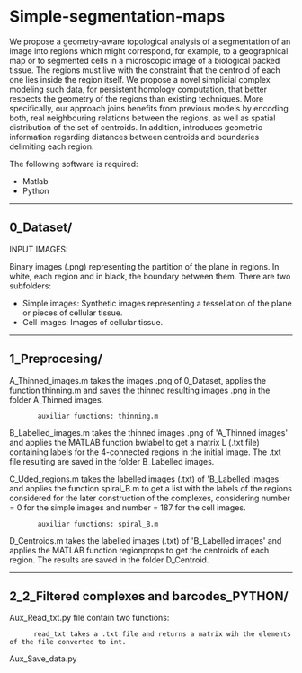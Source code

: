 # Simple-segmentation-maps

We propose a geometry-aware topological analysis of a segmentation of an image into regions which might correspond, for example, to a geographical map or to segmented cells in a microscopic image of a biological packed tissue. The regions must live with the constraint that the centroid of each one lies inside the region itself.
We propose a novel simplicial complex modeling such data, for persistent homology computation, that better respects the geometry of the regions than existing techniques. More specifically, our approach joins benefits from previous models by encoding both, real neighbouring relations between the regions, as well as spatial distribution of the set of centroids. In addition, introduces geometric information regarding distances between centroids and boundaries delimiting each region.

The following software is required:

- Matlab
- Python

----------
0_Dataset/
----------

INPUT IMAGES: 

Binary images (.png) representing the partition of the plane in regions. In white, each region and in black, the boundary between them. There are two subfolders:

- Simple images: Synthetic images representing a tessellation of the plane or pieces of cellular tissue.
- Cell  images:  Images of cellular tissue.

---------------
1_Preprocesing/
---------------

A_Thinned_images.m takes the images .png of 0_Dataset, applies the function thinning.m and saves the thinned resulting images .png in the folder A_Thinned images.

           auxiliar functions: thinning.m

B_Labelled_images.m takes the thinned images .png of 'A_Thinned images' and applies the MATLAB function bwlabel to get a matrix L (.txt file) containing labels for the 4-connected regions in the initial image. The .txt file resulting are saved in the folder B_Labelled images.

C_Uded_regions.m takes the labelled images (.txt) of 'B_Labelled images' and applies the function spiral_B.m to get a list with the labels of the regions considered for the later construction of the complexes, considering number = 0 for the simple images and number = 187 for the cell images.

           auxiliar functions: spiral_B.m
           
D_Centroids.m takes the labelled images (.txt) of 'B_Labelled images' and applies the MATLAB function regionprops to get the centroids of each region. The results are saved in the folder D_Centroid.


-------------------------------------------
2_2_Filtered complexes and barcodes_PYTHON/
-------------------------------------------

Aux_Read_txt.py file contain two functions:

          read_txt takes a .txt file and returns a matrix wih the elements of the file converted to int.
Aux_Save_data.py 


